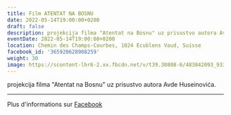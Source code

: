 ```yaml
---
title: Film ATENTAT NA BOSNU
date: 2022-05-14T19:00:00+0200
draft: false
description: projekcija filma "Atentat na Bosnu" uz prisustvo autora Avde Huseinovića.
eventDate: 2022-05-14T19:00:00+0200
location: Chemin des Champs-Courbes, 1024 Ecublens Vaud, Suisse
facebook_id: '365920628908259'
weight: 30
image: https://scontent-lhr6-2.xx.fbcdn.net/v/t39.30808-6/483842093_9330013443761058_8599832410174975788_n.jpg?_nc_cat=104&ccb=1-7&_nc_sid=9e60e4&_nc_ohc=NM9Kmx8CeE0Q7kNvwGHCJnD&_nc_oc=AdmnvJavp5eK9j8H-4u9sfkPla5lg4oLPDu7wn8NlUzCYBcS0BI-UqJMdSrKNLwS6Ok&_nc_zt=23&_nc_ht=scontent-lhr6-2.xx&edm=ABTKTjYEAAAA&_nc_gid=QtG5mVOvZUVzaNJEzAuCdw&oh=00_AfSxEY86UMhl7jGcW3YIFIEsYp_Pw_kLUn2eOZ4_FgX46w&oe=6870FF53
---
```


projekcija filma "Atentat na Bosnu" uz prisustvo autora Avde Huseinovića.

---

Plus d'informations sur [Facebook](https://facebook.com/events/365920628908259)
